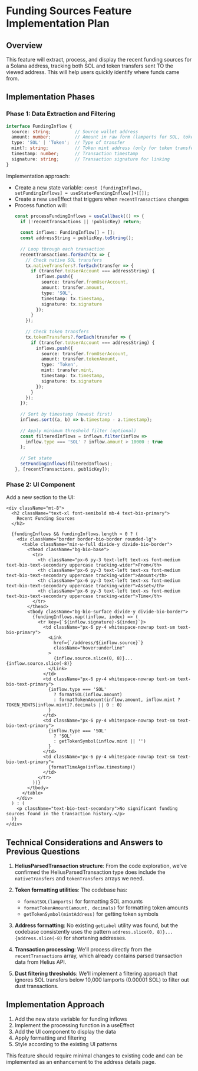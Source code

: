 # Funding Sources Feature Implementation Plan

## Overview
This feature will extract, process, and display the recent funding sources for a Solana address, tracking both SOL and token transfers sent TO the viewed address. This will help users quickly identify where funds came from.

## Implementation Phases

### Phase 1: Data Extraction and Filtering

```typescript
interface FundingInflow {
  source: string;         // Source wallet address 
  amount: number;         // Amount in raw form (lamports for SOL, tokens for SPL)
  type: 'SOL' | 'Token';  // Type of transfer 
  mint?: string;          // Token mint address (only for token transfers)
  timestamp: number;      // Transaction timestamp
  signature: string;      // Transaction signature for linking
}
```

Implementation approach:
- Create a new state variable: `const [fundingInflows, setFundingInflows] = useState<FundingInflow[]>([]);`
- Create a new useEffect that triggers when `recentTransactions` changes
- Process function will:
  ```typescript
  const processFundingInflows = useCallback(() => {
    if (!recentTransactions || !publicKey) return;
    
    const inflows: FundingInflow[] = [];
    const addressString = publicKey.toString();
    
    // Loop through each transaction
    recentTransactions.forEach(tx => {
      // Check native SOL transfers
      tx.nativeTransfers?.forEach(transfer => {
        if (transfer.toUserAccount === addressString) {
          inflows.push({
            source: transfer.fromUserAccount,
            amount: transfer.amount,
            type: 'SOL',
            timestamp: tx.timestamp,
            signature: tx.signature
          });
        }
      });
      
      // Check token transfers
      tx.tokenTransfers?.forEach(transfer => {
        if (transfer.toUserAccount === addressString) {
          inflows.push({
            source: transfer.fromUserAccount,
            amount: transfer.tokenAmount,
            type: 'Token',
            mint: transfer.mint,
            timestamp: tx.timestamp,
            signature: tx.signature
          });
        }
      });
    });
    
    // Sort by timestamp (newest first)
    inflows.sort((a, b) => b.timestamp - a.timestamp);
    
    // Apply minimum threshold filter (optional)
    const filteredInflows = inflows.filter(inflow => 
      inflow.type === 'SOL' ? inflow.amount > 10000 : true
    );
    
    // Set state
    setFundingInflows(filteredInflows);
  }, [recentTransactions, publicKey]);
  ```

### Phase 2: UI Component

Add a new section to the UI:

```tsx
<div className="mt-8">
  <h2 className="text-xl font-semibold mb-4 text-bio-primary">
    Recent Funding Sources
  </h2>
  
  {fundingInflows && fundingInflows.length > 0 ? (
    <div className="border border-bio-border rounded-lg">
      <table className="min-w-full divide-y divide-bio-border">
        <thead className="bg-bio-base">
          <tr>
            <th className="px-6 py-3 text-left text-xs font-medium text-bio-text-secondary uppercase tracking-wider">From</th>
            <th className="px-6 py-3 text-left text-xs font-medium text-bio-text-secondary uppercase tracking-wider">Amount</th>
            <th className="px-6 py-3 text-left text-xs font-medium text-bio-text-secondary uppercase tracking-wider">Asset</th>
            <th className="px-6 py-3 text-left text-xs font-medium text-bio-text-secondary uppercase tracking-wider">Time</th>
          </tr>
        </thead>
        <tbody className="bg-bio-surface divide-y divide-bio-border">
          {fundingInflows.map((inflow, index) => (
            <tr key={`${inflow.signature}-${index}`}>
              <td className="px-6 py-4 whitespace-nowrap text-sm text-bio-primary">
                <Link
                  href={`/address/${inflow.source}`}
                  className="hover:underline"
                >
                  {inflow.source.slice(0, 8)}...{inflow.source.slice(-8)}
                </Link>
              </td>
              <td className="px-6 py-4 whitespace-nowrap text-sm text-bio-text-primary">
                {inflow.type === 'SOL' 
                  ? formatSOL(inflow.amount)
                  : formatTokenAmount(inflow.amount, inflow.mint ? TOKEN_MINTS[inflow.mint]?.decimals || 0 : 0)
                }
              </td>
              <td className="px-6 py-4 whitespace-nowrap text-sm text-bio-text-primary">
                {inflow.type === 'SOL' 
                  ? 'SOL'
                  : getTokenSymbol(inflow.mint || '')
                }
              </td>
              <td className="px-6 py-4 whitespace-nowrap text-sm text-bio-text-primary">
                {formatTimeAgo(inflow.timestamp)}
              </td>
            </tr>
          ))}
        </tbody>
      </table>
    </div>
  ) : (
    <p className="text-bio-text-secondary">No significant funding sources found in the transaction history.</p>
  )}
</div>
```

## Technical Considerations and Answers to Previous Questions

1. **HeliusParsedTransaction structure**: From the code exploration, we've confirmed the HeliusParsedTransaction type does include the `nativeTransfers` and `tokenTransfers` arrays we need.

2. **Token formatting utilities**: The codebase has:
   - `formatSOL(lamports)` for formatting SOL amounts
   - `formatTokenAmount(amount, decimals)` for formatting token amounts
   - `getTokenSymbol(mintAddress)` for getting token symbols

3. **Address formatting**: No existing `getLabel` utility was found, but the codebase consistently uses the pattern `address.slice(0, 8)}...{address.slice(-8)` for shortening addresses.

4. **Transaction processing**: We'll process directly from the `recentTransactions` array, which already contains parsed transaction data from Helius API.

5. **Dust filtering thresholds**: We'll implement a filtering approach that ignores SOL transfers below 10,000 lamports (0.00001 SOL) to filter out dust transactions.

## Implementation Approach

1. Add the new state variable for funding inflows
2. Implement the processing function in a useEffect
3. Add the UI component to display the data
4. Apply formatting and filtering
5. Style according to the existing UI patterns

This feature should require minimal changes to existing code and can be implemented as an enhancement to the address details page. 